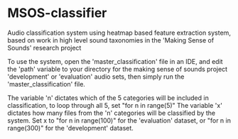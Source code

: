 # MSOS-classifier
Audio classification system using heatmap based feature extraction system, based on work in high level sound taxonomies in the 'Making Sense of Sounds' research project

To use the system, open the 'master_classification' file in an IDE, and edit the 'path' variable to your directory for the making sense of sounds project 'development' or 'evaluation' audio sets, then simply run the 'master_classification' file.

The variable 'n' dictates which of the 5 categories will be included in classification, to loop through all 5, set "for n in range(5)"
The variable 'x' dictates how many files from the 'n' categories will be classified by the system.
Set x to "for n in range(100)" for the 'evaluation' dataset, or "for n in range(300)" for the 'development' dataset.
